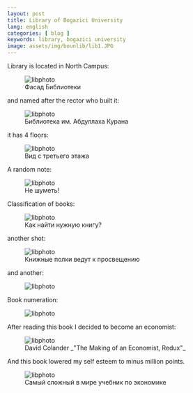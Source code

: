 ```yaml
---
layout: post
title: Library of Bogazici University
lang: english
categories: [ blog ]
keywords: library, bogazici university
image: assets/img/bounlib/lib1.JPG
---
```


Library is located in North Campus:
<figure class="blog">
	<img class="img-fluid" src="/assets/img/bounlib/lib1.JPG" alt="libphoto">
	<figcaption>Фасад Библиотеки</figcaption>
</figure>

and named after the rector who built it:
<figure class="blog">
	<img class="img-fluid" src="/assets/img/bounlib/lib2.JPG" alt="libphoto">
	<figcaption>Библиотека им. Абдуллаха Курана</figcaption>
</figure>

it has 4 floors:

<figure class="blog">
	<img class="img-fluid" src="/assets/img/bounlib/lib3.JPG" alt="libphoto">
	<figcaption>Вид с третьего этажа</figcaption>
</figure>

A random note:

<figure class="blog">
	<img class="img-fluid" src="/assets/img/bounlib/lib4.JPG" alt="libphoto">
	<figcaption>Не шуметь!</figcaption>
</figure>

Classification of books:

<figure class="blog">
	<img class="img-fluid" src="/assets/img/bounlib/lib5.JPG" alt="libphoto">
	<figcaption>Как найти нужную книгу?</figcaption>
</figure>

another shot:

<figure class="blog">
	<img class="img-fluid" src="/assets/img/bounlib/lib6.JPG" alt="libphoto">
	<figcaption>Книжные полки ведут к просвещению</figcaption>
</figure>

and another:

<figure class="blog">
	<img class="img-fluid" src="/assets/img/bounlib/lib7.JPG" alt="libphoto">
</figure>

Book numeration:

<figure class="blog">
	<img class="img-fluid" src="/assets/img/bounlib/lib8.JPG" alt="libphoto">
</figure>

After reading this book I decided to become an economist:

<figure class="blog">
	<img class="img-fluid" src="/assets/img/bounlib/colander.JPG" alt="libphoto">
	<figcaption>David Colander _"The Making of an Economist, Redux"_</figcaption>
</figure>

And this book lowered my self esteem to minus million points.

<figure class="blog">
	<img class="img-fluid" src="/assets/img/bounlib/stokey.JPG" alt="libphoto">
	<figcaption>Самый сложный в мире учебник по экономике</figcaption>
</figure>
